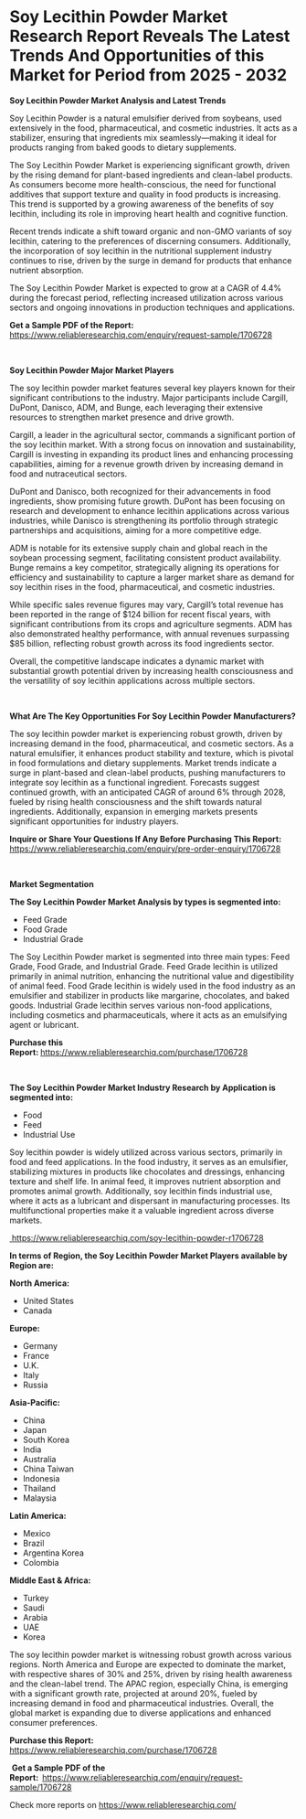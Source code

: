 <p><h1>Soy Lecithin Powder Market Research Report Reveals The Latest Trends And Opportunities of this Market for Period from 2025 - 2032</h1></p><p><strong>Soy Lecithin Powder Market Analysis and Latest Trends</strong></p>
<p><p>Soy Lecithin Powder is a natural emulsifier derived from soybeans, used extensively in the food, pharmaceutical, and cosmetic industries. It acts as a stabilizer, ensuring that ingredients mix seamlessly—making it ideal for products ranging from baked goods to dietary supplements.</p><p>The Soy Lecithin Powder Market is experiencing significant growth, driven by the rising demand for plant-based ingredients and clean-label products. As consumers become more health-conscious, the need for functional additives that support texture and quality in food products is increasing. This trend is supported by a growing awareness of the benefits of soy lecithin, including its role in improving heart health and cognitive function.</p><p>Recent trends indicate a shift toward organic and non-GMO variants of soy lecithin, catering to the preferences of discerning consumers. Additionally, the incorporation of soy lecithin in the nutritional supplement industry continues to rise, driven by the surge in demand for products that enhance nutrient absorption. </p><p>The Soy Lecithin Powder Market is expected to grow at a CAGR of 4.4% during the forecast period, reflecting increased utilization across various sectors and ongoing innovations in production techniques and applications.</p></p>
<p><strong>Get a Sample PDF of the Report:&nbsp;</strong> <a href="https://www.reliableresearchiq.com/enquiry/request-sample/1706728?utm_campaign=3073&utm_medium=2&utm_source=Github&utm_content=ia&utm_term=01042025&utm_id=soy-lecithin-powder">https://www.reliableresearchiq.com/enquiry/request-sample/1706728</a></p>
<p>&nbsp;</p>
<p><strong>Soy Lecithin Powder Major Market Players</strong></p>
<p><p>The soy lecithin powder market features several key players known for their significant contributions to the industry. Major participants include Cargill, DuPont, Danisco, ADM, and Bunge, each leveraging their extensive resources to strengthen market presence and drive growth.</p><p>Cargill, a leader in the agricultural sector, commands a significant portion of the soy lecithin market. With a strong focus on innovation and sustainability, Cargill is investing in expanding its product lines and enhancing processing capabilities, aiming for a revenue growth driven by increasing demand in food and nutraceutical sectors.</p><p>DuPont and Danisco, both recognized for their advancements in food ingredients, show promising future growth. DuPont has been focusing on research and development to enhance lecithin applications across various industries, while Danisco is strengthening its portfolio through strategic partnerships and acquisitions, aiming for a more competitive edge.</p><p>ADM is notable for its extensive supply chain and global reach in the soybean processing segment, facilitating consistent product availability. Bunge remains a key competitor, strategically aligning its operations for efficiency and sustainability to capture a larger market share as demand for soy lecithin rises in the food, pharmaceutical, and cosmetic industries.</p><p>While specific sales revenue figures may vary, Cargill’s total revenue has been reported in the range of $124 billion for recent fiscal years, with significant contributions from its crops and agriculture segments. ADM has also demonstrated healthy performance, with annual revenues surpassing $85 billion, reflecting robust growth across its food ingredients sector.</p><p>Overall, the competitive landscape indicates a dynamic market with substantial growth potential driven by increasing health consciousness and the versatility of soy lecithin applications across multiple sectors.</p></p>
<p>&nbsp;</p>
<p><strong>What Are The Key Opportunities For Soy Lecithin Powder Manufacturers?</strong></p>
<p><p>The soy lecithin powder market is experiencing robust growth, driven by increasing demand in the food, pharmaceutical, and cosmetic sectors. As a natural emulsifier, it enhances product stability and texture, which is pivotal in food formulations and dietary supplements. Market trends indicate a surge in plant-based and clean-label products, pushing manufacturers to integrate soy lecithin as a functional ingredient. Forecasts suggest continued growth, with an anticipated CAGR of around 6% through 2028, fueled by rising health consciousness and the shift towards natural ingredients. Additionally, expansion in emerging markets presents significant opportunities for industry players.</p></p>
<p><strong>Inquire or Share Your Questions If Any Before Purchasing This Report:</strong> <a href="https://www.reliableresearchiq.com/enquiry/pre-order-enquiry/1706728?utm_campaign=3073&utm_medium=2&utm_source=Github&utm_content=ia&utm_term=01042025&utm_id=soy-lecithin-powder">https://www.reliableresearchiq.com/enquiry/pre-order-enquiry/1706728</a></p>
<p>&nbsp;</p>
<p><strong>Market Segmentation</strong></p>
<p><strong>The Soy Lecithin Powder Market Analysis by types is segmented into:</strong></p>
<p><ul><li>Feed Grade</li><li>Food Grade</li><li>Industrial Grade</li></ul></p>
<p><p>The Soy Lecithin Powder market is segmented into three main types: Feed Grade, Food Grade, and Industrial Grade. Feed Grade lecithin is utilized primarily in animal nutrition, enhancing the nutritional value and digestibility of animal feed. Food Grade lecithin is widely used in the food industry as an emulsifier and stabilizer in products like margarine, chocolates, and baked goods. Industrial Grade lecithin serves various non-food applications, including cosmetics and pharmaceuticals, where it acts as an emulsifying agent or lubricant.</p></p>
<p><strong>Purchase this Report:&nbsp;</strong><a href="https://www.reliableresearchiq.com/purchase/1706728?utm_campaign=3073&utm_medium=2&utm_source=Github&utm_content=ia&utm_term=01042025&utm_id=soy-lecithin-powder">https://www.reliableresearchiq.com/purchase/1706728</a></p>
<p>&nbsp;</p>
<p><strong>The Soy Lecithin Powder Market Industry Research by Application is segmented into:</strong></p>
<p><ul><li>Food</li><li>Feed</li><li>Industrial Use</li></ul></p>
<p><p>Soy lecithin powder is widely utilized across various sectors, primarily in food and feed applications. In the food industry, it serves as an emulsifier, stabilizing mixtures in products like chocolates and dressings, enhancing texture and shelf life. In animal feed, it improves nutrient absorption and promotes animal growth. Additionally, soy lecithin finds industrial use, where it acts as a lubricant and dispersant in manufacturing processes. Its multifunctional properties make it a valuable ingredient across diverse markets.</p></p>
<p><a href="https://www.reliableresearchiq.com/soy-lecithin-powder-r1706728?utm_campaign=3073&utm_medium=2&utm_source=Github&utm_content=ia&utm_term=01042025&utm_id=soy-lecithin-powder">&nbsp;https://www.reliableresearchiq.com/soy-lecithin-powder-r1706728</a></p>
<p><strong>In terms of Region, the Soy Lecithin Powder Market Players available by Region are:</strong></p>
<p>
    <p> <strong> North America: </strong>
        <ul>
            <li>United States</li>
            <li>Canada</li>
        </ul>
        </p> 
    <p> <strong> Europe: </strong>
        <ul>
            <li>Germany</li>
            <li>France</li>
            <li>U.K.</li>
            <li>Italy</li>
            <li>Russia</li>
        </ul>
        </p> 
    <p> <strong> Asia-Pacific: </strong>
        <ul>
            <li>China</li>
            <li>Japan</li>
            <li>South Korea</li>
            <li>India</li>
            <li>Australia</li>
            <li>China Taiwan</li>
            <li>Indonesia</li>
            <li>Thailand</li>
            <li>Malaysia</li>
        </ul>
        </p> 
    <p> <strong> Latin America: </strong>
        <ul>
            <li>Mexico</li>
            <li>Brazil</li>
            <li>Argentina Korea</li>
            <li>Colombia</li>
        </ul>
        </p> 
    <p> <strong> Middle East & Africa: </strong>
        <ul>
            <li>Turkey</li>
            <li>Saudi</li>
            <li>Arabia</li>
            <li>UAE</li>
            <li>Korea</li>
        </ul>
    </p>
    </p>
<p><p>The soy lecithin powder market is witnessing robust growth across various regions. North America and Europe are expected to dominate the market, with respective shares of 30% and 25%, driven by rising health awareness and the clean-label trend. The APAC region, especially China, is emerging with a significant growth rate, projected at around 20%, fueled by increasing demand in food and pharmaceutical industries. Overall, the global market is expanding due to diverse applications and enhanced consumer preferences.</p></p>
<p><strong>Purchase this Report: </strong><a href="https://www.reliableresearchiq.com/purchase/1706728?utm_campaign=3073&utm_medium=2&utm_source=Github&utm_content=ia&utm_term=01042025&utm_id=soy-lecithin-powder">https://www.reliableresearchiq.com/purchase/1706728</a></p>
<p>&nbsp;<strong>Get a Sample PDF of the Report:&nbsp;&nbsp;</strong><a href="https://www.reliableresearchiq.com/enquiry/request-sample/1706728?utm_campaign=3073&utm_medium=2&utm_source=Github&utm_content=ia&utm_term=01042025&utm_id=soy-lecithin-powder">https://www.reliableresearchiq.com/enquiry/request-sample/1706728</a></p>
<p><strong></strong></p>
<p>Check more reports on <a href="https://www.reliableresearchiq.com/?utm_campaign=3073&utm_medium=2&utm_source=Github&utm_content=ia&utm_term=01042025&utm_id=soy-lecithin-powder">https://www.reliableresearchiq.com/</a></p>